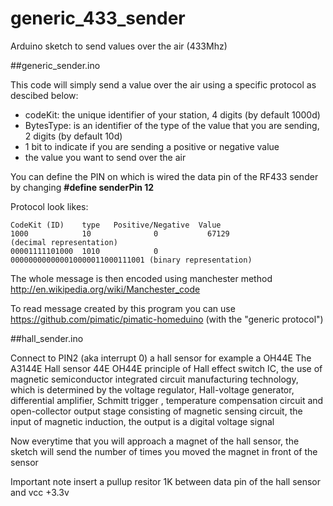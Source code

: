 generic_433_sender
==================

Arduino sketch to send values over the air (433Mhz)

##generic_sender.ino

This code will simply send a value over the air using a specific protocol as descibed below:
* codeKit: the unique identifier of your station, 4 digits (by default 1000d)
* BytesType: is an identifier of the type of the value that you are sending, 2 digits (by default 10d)
* 1 bit to indicate if you are sending a positive or negative value
* the value you want to send over the air

You can define the PIN on which is wired the data pin of the RF433 sender by changing 
**#define senderPin 12**

Protocol look likes:
```
CodeKit (ID)    type   Positive/Negative  Value
1000            10              0           67129                  (decimal representation)
00001111101000  1010            0           000000000000010000011000111001 (binary representation)
```
The whole message is then encoded using manchester method http://en.wikipedia.org/wiki/Manchester_code 

To read message created by this program you can use https://github.com/pimatic/pimatic-homeduino (with the "generic protocol")


##hall_sender.ino

Connect to PIN2 (aka interrupt 0) a hall sensor for example a OH44E
The A3144E Hall sensor 44E OH44E principle of Hall effect switch IC, the use of magnetic semiconductor integrated circuit manufacturing technology, which is determined by the voltage regulator, Hall-voltage generator, differential amplifier, Schmitt trigger , temperature compensation circuit and open-collector output stage consisting of magnetic sensing circuit, the input of magnetic induction, the output is a digital voltage signal

Now everytime that you will approach a magnet of the hall sensor, the sketch will send the number of times you moved the magnet in front of the sensor

Important note insert a pullup resitor 1K between data pin of the hall sensor and vcc +3.3v

